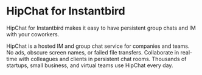HipChat for Instantbird
=======================

HipChat for Instantbird makes it easy to have persistent group chats and IM with your coworkers.

HipChat is a hosted IM and group chat service for companies and teams. No ads, obscure screen names, or failed file transfers. Collaborate in real-time with colleagues and clients in persistent chat rooms. Thousands of startups, small business, and virtual teams use HipChat every day.

